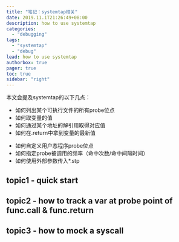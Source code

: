 ```yaml
---
title: "笔记：systemtap相关"
date: 2019.11.1T21:26:49+08:00
description: how to use systemtap
categories:
  - "debugging"
tags:
  - "systemtap"
  - "debug"
lead: how to use systemtap
authorbox: true
pager: true
toc: true
sidebar: "right"
---
```


本文会提及systemtap的以下几点：
 - 如何列出某个可执行文件的所有probe位点
 - 如何取变量的值
 - 如何通过某个地址的解引用取得对应值
 - 如何在.return中拿到变量的最新值
<!--more-->
 - 如何自定义用户态程序probe位点
 - 如何指定probe被调用的频率（命中次数/命中间隔时间）
 - 如何使用外部参数传入*.stp

## topic1 - quick start

## topic2 - how to track a var at probe point of func.call & func.return

## topic3 - how to mock a syscall

